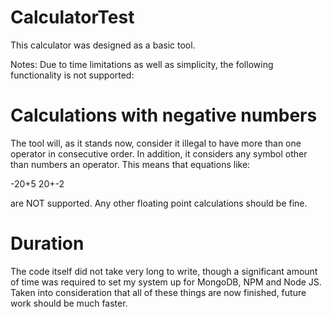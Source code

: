 CalculatorTest
==============

This calculator was designed as a basic tool. 

Notes:
Due to time limitations as well as simplicity, the following functionality is not supported:

Calculations with negative numbers
==================================
The tool will, as it stands now, consider it illegal to have more than one operator in consecutive order. In addition, it considers any symbol other than numbers an operator. This means that equations like:

-20+5
20+-2

are NOT supported. Any other floating point calculations should be fine.


Duration
========
The code itself did not take very long to write, though a significant amount of time was required to set my system up for MongoDB, NPM and Node JS. Taken into consideration that all of these things are now finished, future work should be much faster.
